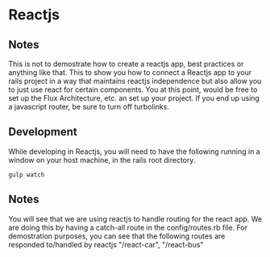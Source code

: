 Reactjs
=========
Notes
------------
This is not to demostrate how to create a reactjs app, best practices or anything like that. This to show you how to connect a Reactjs app to your rails project in a way that maintains reactjs independence but also allow you to just use react for certain components. You at this point, would be free to set up the Flux Architecture, etc. an set up your project. If you end up using a javascript router, be sure to turn off turbolinks.

Development
------------
While developing in Reactjs, you will need to have the following running in a window on your host machine, in the rails root directory.
```
gulp watch
```

Notes
-------------
You will see that we are using reactjs to handle routing for the react app. We are doing this by having a catch-all route in the config/routes.rb file. For demostration purposes, you can see that the following routes are responded to/handled by reactjs "/react-car", "/react-bus"
